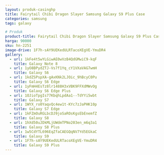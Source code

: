```yaml
---
layout: produk-casinghp
title: Fairytail Chibi Dragon Slayer Samsung Galaxy S9 Plus Case
categories: samsung
tags: galaxy

# Produk
product-title: Fairytail Chibi Dragon Slayer Samsung Galaxy S9 Plus Case
harga: 90000
sku: hn-2251
image-drive: 1F7h-sAY9UEKedULRTacoXEgVE-YmuDR4
gallery:
  - url: 1kFe4t5wYLGiwAE0wVzB4QdGMwiC9-kqF
    title: Galaxy Note 8
  - url: 1yO8BPydZTJ-Vs7f1Yq_cY1VXaVAG7wmH
    title: Galaxy S6
  - url: 1kdZSPspXA-gAxKNk2LJOic_9hBcyC0Pu
    title: Galaxy S6 Edge
  - url: 1yFmH4EsTz8lr1488H3xVBK9FFXdMWvOg
    title: Galaxy S6 Edge Plus
  - url: 1OJioTpgIs77KbqhLpdAa1--TdYYi5wbt
    title: Galaxy S7
  - url: 1WYX_ro0YaqvQc4ew1t-KYc7zJaPHK10p
    title: Galaxy S7 Edge
  - url: 1kFZmOuRGLbcDJ9joSaROsKgsEbEnemfZ
    title: Galaxy S8
  - url: 1hXd50uJDkMLjUWdmTPNo203en_m6q3a1
    title: Galaxy S8 Plus
  - url: 1w5CdYTL696EqZfaCAEGQqNV7Yd5EGkaC
    title: Galaxy S9
  - url: 1F7h-sAY9UEKedULRTacoXEgVE-YmuDR4
    title: Galaxy S9 Plus
---
```

